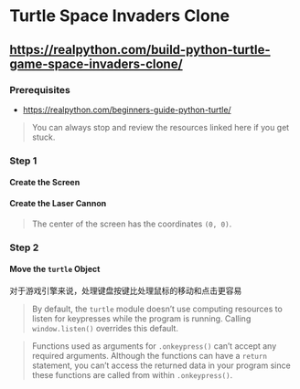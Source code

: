 # Turtle Space Invaders Clone

## https://realpython.com/build-python-turtle-game-space-invaders-clone/

### Prerequisites

* https://realpython.com/beginners-guide-python-turtle/

> You can always stop and review the resources linked here if you get stuck.

### Step 1

#### Create the Screen

#### Create the Laser Cannon

> The center of the screen has the coordinates `(0, 0)`.

### Step 2

#### Move the `turtle` Object

对于游戏引擎来说，处理键盘按键比处理鼠标的移动和点击更容易

> By default, the `turtle` module doesn’t use computing resources to listen for keypresses while the program is running. Calling `window.listen()` overrides this default.

> Functions used as arguments for `.onkeypress()` can’t accept any required arguments. Although the functions can have a `return` statement, you can’t access the returned data in your program since these functions are called from within `.onkeypress()`.
